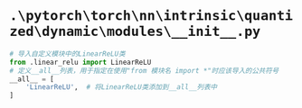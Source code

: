 # `.\pytorch\torch\nn\intrinsic\quantized\dynamic\modules\__init__.py`

```py
# 导入自定义模块中的LinearReLU类
from .linear_relu import LinearReLU
# 定义__all__列表，用于指定在使用"from 模块名 import *"时应该导入的公共符号
__all__ = [
    'LinearReLU',  # 将LinearReLU类添加到__all__列表中
]
```